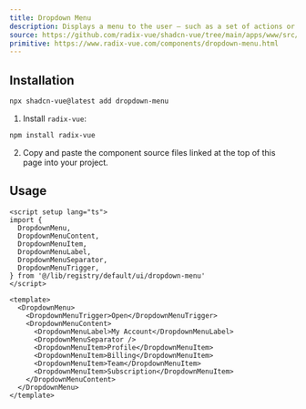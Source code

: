 ```yaml
---
title: Dropdown Menu
description: Displays a menu to the user — such as a set of actions or functions — triggered by a button.
source: https://github.com/radix-vue/shadcn-vue/tree/main/apps/www/src/lib/registry/default/ui/dropdown-menu 
primitive: https://www.radix-vue.com/components/dropdown-menu.html
---
```



<ComponentPreview name="DropdownMenuDemo" /> 


## Installation

```bash
npx shadcn-vue@latest add dropdown-menu
```

<ManualInstall>

1. Install `radix-vue`:

```bash
npm install radix-vue
```

2. Copy and paste the component source files linked at the top of this page into your project.
</ManualInstall>

## Usage

```vue
<script setup lang="ts">
import {
  DropdownMenu,
  DropdownMenuContent,
  DropdownMenuItem,
  DropdownMenuLabel,
  DropdownMenuSeparator,
  DropdownMenuTrigger,
} from '@/lib/registry/default/ui/dropdown-menu'
</script>

<template>
  <DropdownMenu>
    <DropdownMenuTrigger>Open</DropdownMenuTrigger>
    <DropdownMenuContent>
      <DropdownMenuLabel>My Account</DropdownMenuLabel>
      <DropdownMenuSeparator />
      <DropdownMenuItem>Profile</DropdownMenuItem>
      <DropdownMenuItem>Billing</DropdownMenuItem>
      <DropdownMenuItem>Team</DropdownMenuItem>
      <DropdownMenuItem>Subscription</DropdownMenuItem>
    </DropdownMenuContent>
  </DropdownMenu>
</template>
```